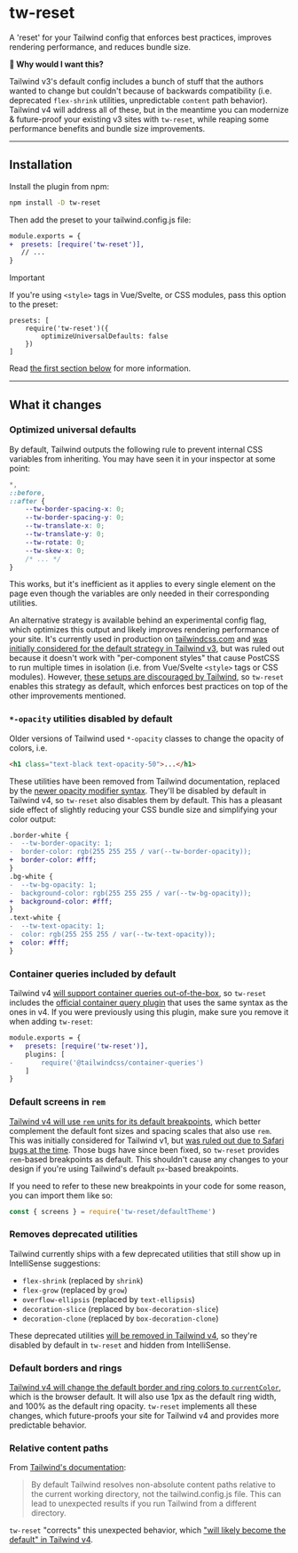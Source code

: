 # tw-reset

A 'reset' for your Tailwind config that enforces best practices, improves rendering performance, and reduces bundle size.

**🤔 Why would I want this?**

Tailwind v3's default config includes a bunch of stuff that the authors wanted to change but couldn't because of backwards compatibility (i.e. deprecated `flex-shrink` utilities, unpredictable `content` path behavior). Tailwind v4 will address all of these, but in the meantime you can modernize & future-proof your existing v3 sites with `tw-reset`, while reaping some performance benefits and bundle size improvements.

---

## Installation

Install the plugin from npm:

```sh
npm install -D tw-reset
```

Then add the preset to your tailwind.config.js file:

```diff
module.exports = {
+  presets: [require('tw-reset')],
   // ...
}
```

> [!IMPORTANT]
> If you're using `<style>` tags in Vue/Svelte, or CSS modules, pass this option to the preset:
> ```
> presets: [
>     require('tw-reset')({
>         optimizeUniversalDefaults: false
>     })
> ]
> ```
> Read [the first section below](#optimized-universal-defaults) for more information.
---

## What it changes

### Optimized universal defaults

By default, Tailwind outputs the following rule to prevent internal CSS variables from inheriting. You may have seen it in your inspector at some point:

```css
*,
::before,
::after {
	--tw-border-spacing-x: 0;
	--tw-border-spacing-y: 0;
	--tw-translate-x: 0;
	--tw-translate-y: 0;
	--tw-rotate: 0;
	--tw-skew-x: 0;
	/* ... */
}
```

This works, but it's inefficient as it applies to every single element on the page even though the variables are only needed in their corresponding utilities.

An alternative strategy is available behind an experimental config flag, which optimizes this output and likely improves rendering performance of your site. It's currently used in production on [tailwindcss.com](https://tailwindcss.com) and [was initially considered for the default strategy in Tailwind v3](https://github.com/tailwindlabs/tailwindcss/discussions/7317#discussioncomment-2107898), but was ruled out because it doesn't work with "per-component styles" that cause PostCSS to run multiple times in isolation (i.e. from Vue/Svelte `<style>` tags or CSS modules). However, [these setups are discouraged by Tailwind](https://tailwindcss.com/docs/functions-and-directives#using-apply-with-per-component-css), so `tw-reset` enables this strategy as default, which enforces best practices on top of the other improvements mentioned.

### `*-opacity` utilities disabled by default

Older versions of Tailwind used `*-opacity` classes to change the opacity of colors, i.e.

```html
<h1 class="text-black text-opacity-50">...</h1>
```

These utilities have been removed from Tailwind documentation, replaced by the [newer opacity modifier syntax](https://tailwindcss.com/docs/upgrade-guide#new-opacity-modifier-syntax). They'll be disabled by default in Tailwind v4, so `tw-reset` also disables them by default. This has a pleasant side effect of slightly reducing your CSS bundle size and simplifying your color output:

```diff
.border-white {
-  --tw-border-opacity: 1;
-  border-color: rgb(255 255 255 / var(--tw-border-opacity));
+  border-color: #fff;
}
.bg-white {
-  --tw-bg-opacity: 1;
-  background-color: rgb(255 255 255 / var(--tw-bg-opacity));
+  background-color: #fff;
}
.text-white {
-  --tw-text-opacity: 1;
-  color: rgb(255 255 255 / var(--tw-text-opacity));
+  color: #fff;
}
```

### Container queries included by default

Tailwind v4 [will support container queries out-of-the-box](https://tailwindcss.com/blog/tailwindcss-v4-alpha#designed-for-the-modern-web), so `tw-reset` includes the [official container query plugin](https://github.com/tailwindlabs/tailwindcss-container-queries) that uses the same syntax as the ones in v4. If you were previously using this plugin, make sure you remove it when adding `tw-reset`:

```diff
module.exports = {
+   presets: [require('tw-reset')],
    plugins: [
-       require('@tailwindcss/container-queries')
    ]
}
```

### Default screens in `rem`

[Tailwind v4 will use `rem` units for its default breakpoints](https://github.com/tailwindlabs/tailwindcss/pull/13469), which better complement the default font sizes and spacing scales that also use `rem`. This was initially considered for Tailwind v1, but [was ruled out due to Safari bugs at the time](https://github.com/tailwindlabs/tailwindcss/discussions/8378#discussioncomment-2779675). Those bugs have since been fixed, so `tw-reset` provides `rem`-based breakpoints as default. This shouldn't cause any changes to your design if you're using Tailwind's default `px`-based breakpoints.

If you need to refer to these new breakpoints in your code for some reason, you can import them like so:

```js
const { screens } = require('tw-reset/defaultTheme')
```

### Removes deprecated utilities

Tailwind currently ships with a few deprecated utilities that still show up in IntelliSense suggestions:

- `flex-shrink` (replaced by `shrink`)
- `flex-grow` (replaced by `grow`)
- `overflow-ellipsis` (replaced by `text-ellipsis`)
- `decoration-slice` (replaced by `box-decoration-slice`)
- `decoration-clone` (replaced by `box-decoration-clone`)

These deprecated utilities [will be removed in Tailwind v4](https://tailwindcss.com/blog/tailwindcss-v4-alpha#whats-changed), so they're disabled by default in `tw-reset` and hidden from IntelliSense.

### Default borders and rings

[Tailwind v4 will change the default border and ring colors to `currentColor`](https://tailwindcss.com/blog/tailwindcss-v4-alpha#whats-changed), which is the browser default. It will also use 1px as the default ring width, and 100% as the default ring opacity. `tw-reset` implements all these changes, which future-proofs your site for Tailwind v4 and provides more predictable behavior.

### Relative content paths

From [Tailwind's documentation](https://tailwindcss.com/docs/content-configuration#using-relative-paths):

> By default Tailwind resolves non-absolute content paths relative to the current working directory, not the tailwind.config.js file. This can lead to unexpected results if you run Tailwind from a different directory.

`tw-reset` "corrects" this unexpected behavior, which ["will likely become the default" in Tailwind v4](https://tailwindcss.com/docs/content-configuration#using-relative-paths).
